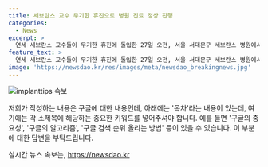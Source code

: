 ```yaml
---
title: 세브란스 교수 무기한 휴진으로 병원 진료 정상 진행
categories:
  - News
excerpt: >
  연세 세브란스 교수들이 무기한 휴진에 돌입한 27일 오전, 서울 서대문구 세브란스 병원에서 세브란스병원은 정상 진료 중입니다 안내문구가 표시되고 있는 가운데 의료진이 지나가고 있다.
feature_text: >
  연세 세브란스 교수들이 무기한 휴진에 돌입한 27일 오전, 서울 서대문구 세브란스 병원에서 세브란스병원은 정상 진료 중입니다 안내문구가 표시되고 있는 가운데 의료진이 지나가고 있다.
image: 'https://newsdao.kr/res/images/meta/newsdao_breakingnews.jpg'
---
```


<p><img src="https://newsdao.kr/res/images/meta/newsdao_breakingnews.jpg" alt="implanttips 속보" /></p>

<p>저희가 작성하는 내용은 구글에 대한 내용인데, 아래에는 '목차'라는 내용이 있는데, 여기에는 각 소제목에 해당하는 중요한 키워드를 넣어주셔야 합니다. 예를 들면 '구글의 중요성', '구글의 알고리즘', '구글 검색 순위 올리는 방법' 등이 있을 수 있습니다. 이 부분에 대한 답변을 부탁드립니다.</p>
실시간 뉴스 속보는, <a href="https://newsdao.kr" rel="dofollow">https://newsdao.kr</a>


